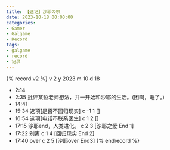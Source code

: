 ```yaml
---
title: 【速记】沙耶の唄
date: 2023-10-18 00:00:00
categories:
- Gamer
- Galgame
- Record
tags:
- galgame
- record
- 记录
---
```


{% record v2 %}
v 2
y 2023
m 10
d 18
- 2:14
- 2:35
批评某位老师想法，并一开始和沙耶的生活。(困啊，睡了。)
- 14:41
- 15:34
选项[是否不回归现实]
c -1 1 []
- 16:54
选项[电话不联系医生]
c 1 2 []
- 17:15
沙耶end，人类进化。
c 2 3 [沙耶之爱 End 1]
- 17:22
别离
c 1 4 [回归现实 End 2]
- 17:40
over
c 2 5 [沙耶over End3]
{% endrecord %}